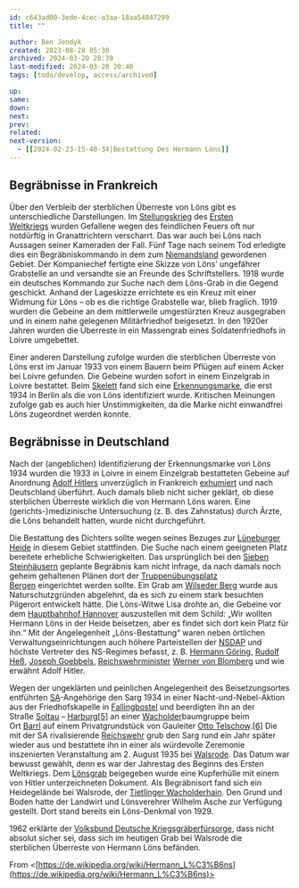 ```yaml
---
id: c643ad00-3ede-4cec-a3aa-18aa54847299
title: ""

author: Ben Jendyk
created: 2023-08-28 05:30
archived: 2024-03-20 20:39
last-modified: 2024-03-20 20:40
tags: [todo/develop, access/archived]

up: 
same: 
down: 
next: 
prev: 
related:
next-version:
  - [[2024-02-23-15-40-34|Bestattung Des Hermann Löns]]
---
```


## Begräbnisse in Frankreich

Über den Verbleib der sterblichen Überreste von Löns gibt es unterschiedliche Darstellungen. Im [Stellungskrieg](https://de.wikipedia.org/wiki/Stellungskrieg) des [Ersten Weltkriegs](https://de.wikipedia.org/wiki/Erster_Weltkrieg) wurden Gefallene wegen des feindlichen Feuers oft nur notdürftig in Granattrichtern verscharrt. Das war auch bei Löns nach Aussagen seiner Kameraden der Fall. Fünf Tage nach seinem Tod erledigte dies ein Begräbniskommando in dem zum [Niemandsland](https://de.wikipedia.org/wiki/Niemandsland) gewordenen Gebiet. Der Kompaniechef fertigte eine Skizze von Löns’ ungefährer Grabstelle an und versandte sie an Freunde des Schriftstellers. 1918 wurde ein deutsches Kommando zur Suche nach dem Löns-Grab in die Gegend geschickt. Anhand der Lageskizze errichtete es ein Kreuz mit einer Widmung für Löns – ob es die richtige Grabstelle war, blieb fraglich. 1919 wurden die Gebeine an dem mittlerweile umgestürzten Kreuz ausgegraben und in einem nahe gelegenen Militärfriedhof beigesetzt. In den 1920er Jahren wurden die Überreste in ein Massengrab eines Soldatenfriedhofs in Loivre umgebettet.

Einer anderen Darstellung zufolge wurden die sterblichen Überreste von Löns erst im Januar 1933 von einem Bauern beim Pflügen auf einem Acker bei Loivre gefunden. Die Gebeine wurden sofort in einem Einzelgrab in Loivre bestattet. Beim [Skelett](https://de.wikipedia.org/wiki/Skelett) fand sich eine [Erkennungsmarke](https://de.wikipedia.org/wiki/Erkennungsmarke), die erst 1934 in Berlin als die von Löns identifiziert wurde. Kritischen Meinungen zufolge gab es auch hier Unstimmigkeiten, da die Marke nicht einwandfrei Löns zugeordnet werden konnte.

## Begräbnisse in Deutschland

Nach der (angeblichen) Identifizierung der Erkennungsmarke von Löns 1934 wurden die 1933 in Loivre in einem Einzelgrab bestatteten Gebeine auf Anordnung [Adolf Hitlers](https://de.wikipedia.org/wiki/Adolf_Hitler) unverzüglich in Frankreich [exhumiert](https://de.wikipedia.org/wiki/Exhumierung) und nach Deutschland überführt. Auch damals blieb nicht sicher geklärt, ob diese sterblichen Überreste wirklich die von Hermann Löns waren. Eine (gerichts-)medizinische Untersuchung (z. B. des Zahnstatus) durch Ärzte, die Löns behandelt hatten, wurde nicht durchgeführt.

Die Bestattung des Dichters sollte wegen seines Bezuges zur [Lüneburger Heide](https://de.wikipedia.org/wiki/L%C3%BCneburger_Heide) in diesem Gebiet stattfinden. Die Suche nach einem geeigneten Platz bereitete erhebliche Schwierigkeiten. Das ursprünglich bei den [Sieben Steinhäusern](https://de.wikipedia.org/wiki/Sieben_Steinh%C3%A4user) geplante Begräbnis kam nicht infrage, da nach damals noch geheim gehaltenen Plänen dort der [Truppenübungsplatz Bergen](https://de.wikipedia.org/wiki/Truppen%C3%BCbungsplatz_Bergen) eingerichtet werden sollte. Ein Grab am [Wilseder Berg](https://de.wikipedia.org/wiki/Wilseder_Berg) wurde aus Naturschutzgründen abgelehnt, da es sich zu einem stark besuchten Pilgerort entwickelt hätte. Die Löns-Witwe Lisa drohte an, die Gebeine vor dem [Hauptbahnhof Hannover](https://de.wikipedia.org/wiki/Hannover_Hauptbahnhof) auszustellen mit dem Schild: „Wir wollten Hermann Löns in der Heide beisetzen, aber es findet sich dort kein Platz für ihn.“ Mit der Angelegenheit „Löns-Bestattung“ waren neben örtlichen Verwaltungseinrichtungen auch höhere Parteistellen der [NSDAP](https://de.wikipedia.org/wiki/Nationalsozialistische_Deutsche_Arbeiterpartei) und höchste Vertreter des NS-Regimes befasst, z. B. [Hermann Göring](https://de.wikipedia.org/wiki/Hermann_G%C3%B6ring), [Rudolf Heß](https://de.wikipedia.org/wiki/Rudolf_He%C3%9F), [Joseph Goebbels](https://de.wikipedia.org/wiki/Joseph_Goebbels), [Reichswehrminister](https://de.wikipedia.org/wiki/Reichswehrministerium) [Werner von Blomberg](https://de.wikipedia.org/wiki/Werner_von_Blomberg) und wie erwähnt Adolf Hitler.

Wegen der ungeklärten und peinlichen Angelegenheit des Beisetzungsortes entführten [SA](https://de.wikipedia.org/wiki/Sturmabteilung)-Angehörige den Sarg 1934 in einer Nacht-und-Nebel-Aktion aus der Friedhofskapelle in [Fallingbostel](https://de.wikipedia.org/wiki/Bad_Fallingbostel) und beerdigten ihn an der Straße [Soltau](https://de.wikipedia.org/wiki/Soltau) – [Harburg](https://de.wikipedia.org/wiki/Harburg-Wilhelmsburg)[[5]](https://de.wikipedia.org/wiki/Hermann_L%C3%B6ns#cite_note-5) an einer [Wacholder](https://de.wikipedia.org/wiki/Wacholder)baumgruppe beim Ort [Barrl](https://de.wikipedia.org/wiki/Barrl) auf einem Privatgrundstück von Gauleiter [Otto Telschow](https://de.wikipedia.org/wiki/Otto_Telschow).[[6]](https://de.wikipedia.org/wiki/Hermann_L%C3%B6ns#cite_note-6) Die mit der SA rivalisierende [Reichswehr](https://de.wikipedia.org/wiki/Reichswehr) grub den Sarg rund ein Jahr später wieder aus und bestattete ihn in einer als würdevolle Zeremonie inszenierten Veranstaltung am 2. August 1935 bei [Walsrode](https://de.wikipedia.org/wiki/Walsrode). Das Datum war bewusst gewählt, denn es war der Jahrestag des Beginns des Ersten Weltkriegs. Dem [Lönsgrab](https://de.wikipedia.org/wiki/L%C3%B6nsgrab) beigegeben wurde eine Kupferhülle mit einem von Hitler unterzeichneten Dokument. Als Begräbnisort fand sich ein Heidegelände bei Walsrode, der [Tietlinger Wacholderhain](https://de.wikipedia.org/wiki/Tietlinger_Wacholderhain). Den Grund und Boden hatte der Landwirt und Lönsverehrer Wilhelm Asche zur Verfügung gestellt. Dort stand bereits ein Löns-Denkmal von 1929.

1962 erklärte der [Volksbund Deutsche Kriegsgräberfürsorge](https://de.wikipedia.org/wiki/Volksbund_Deutsche_Kriegsgr%C3%A4berf%C3%BCrsorge), dass nicht absolut sicher sei, dass sich im heutigen Grab bei Walsrode die sterblichen Überreste von Hermann Löns befänden.

From <[https://de.wikipedia.org/wiki/Hermann_L%C3%B6ns](https://de.wikipedia.org/wiki/Hermann_L%C3%B6ns)>
